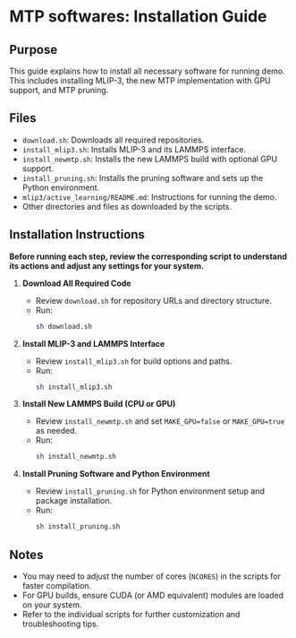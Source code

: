 <!-- This README was in part generated by AI. -->

# MTP softwares: Installation Guide

## Purpose

This guide explains how to install all necessary software for running demo. This includes installing MLIP-3, the new MTP implementation with GPU support, and MTP pruning.

## Files

- `download.sh`: Downloads all required repositories.
- `install_mlip3.sh`: Installs MLIP-3 and its LAMMPS interface.
- `install_newmtp.sh`: Installs the new LAMMPS build with optional GPU support.
- `install_pruning.sh`: Installs the pruning software and sets up the Python environment.
- `mlip3/active_learning/README.md`: Instructions for running the demo.
- Other directories and files as downloaded by the scripts.

## Installation Instructions

**Before running each step, review the corresponding script to understand its actions and adjust any settings for your system.**

1. **Download All Required Code**

   - Review `download.sh` for repository URLs and directory structure.
   - Run:
     ```sh
     sh download.sh
     ```

2. **Install MLIP-3 and LAMMPS Interface**

   - Review `install_mlip3.sh` for build options and paths.
   - Run:
     ```sh
     sh install_mlip3.sh
     ```

3. **Install New LAMMPS Build (CPU or GPU)**

   - Review `install_newmtp.sh` and set `MAKE_GPU=false` or `MAKE_GPU=true` as needed.
   - Run:
     ```sh
     sh install_newmtp.sh
     ```

4. **Install Pruning Software and Python Environment**
   - Review `install_pruning.sh` for Python environment setup and package installation.
   - Run:
     ```sh
     sh install_pruning.sh
     ```

## Notes

- You may need to adjust the number of cores (`NCORES`) in the scripts for faster compilation.
- For GPU builds, ensure CUDA (or AMD equivalent) modules are loaded on your system.
- Refer to the individual scripts for further customization and troubleshooting tips.
